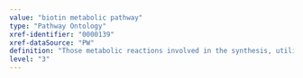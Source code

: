 ```yaml
---
value: "biotin metabolic pathway"
type: "Pathway Ontology"
xref-identifier: "0000139"
xref-dataSource: "PW"
definition: "Those metabolic reactions involved in the synthesis, utilization and/or degradation of biotin, also known as vitamin B7 or H, a water-soluble vitamin. Biotin assists in various metabolic reactions and processes."
level: "3"
---
```

